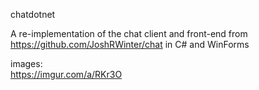 chatdotnet

A re-implementation of the chat client and front-end from https://github.com/JoshRWinter/chat in C# and WinForms

images:  
https://imgur.com/a/RKr3O

